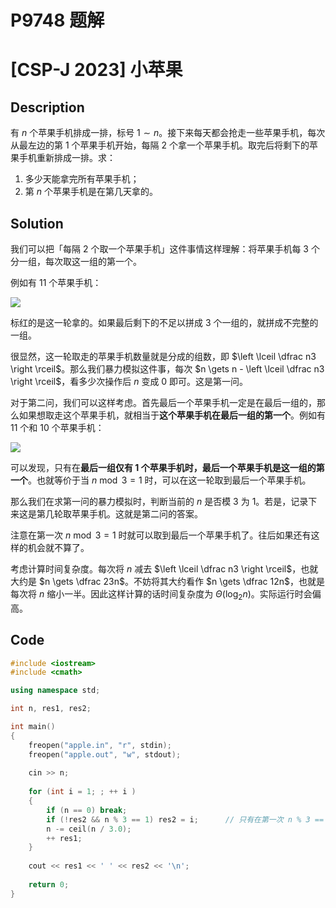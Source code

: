 # P9748 题解

# [CSP-J 2023] 小苹果

## Description

有 $n$ 个苹果手机排成一排，标号 $1 \sim n$。接下来每天都会抢走一些苹果手机，每次从最左边的第 $1$ 个苹果手机开始，每隔 $2$ 个拿一个苹果手机。取完后将剩下的苹果手机重新排成一排。求：

1. 多少天能拿完所有苹果手机；
2. 第 $n$ 个苹果手机是在第几天拿的。

## Solution

我们可以把「每隔 $2$ 个取一个苹果手机」这件事情这样理解：将苹果手机每 $3$ 个分一组，每次取这一组的第一个。

例如有 $11$ 个苹果手机：

![](https://cdn.luogu.com.cn/upload/image_hosting/thumiejn.png)

标红的是这一轮拿的。如果最后剩下的不足以拼成 $3$ 个一组的，就拼成不完整的一组。

很显然，这一轮取走的苹果手机数量就是分成的组数，即 $\left \lceil \dfrac n3 \right \rceil$。那么我们暴力模拟这件事，每次 $n \gets n - \left \lceil \dfrac n3 \right \rceil$，看多少次操作后 $n$ 变成 $0$ 即可。这是第一问。

对于第二问，我们可以这样考虑。首先最后一个苹果手机一定是在最后一组的，那么如果想取走这个苹果手机，就相当于**这个苹果手机在最后一组的第一个**。例如有 $11$ 个和 $10$ 个苹果手机：

![](https://cdn.luogu.com.cn/upload/image_hosting/akcyfbiw.png)

可以发现，只有在**最后一组仅有 $1$ 个苹果手机时，最后一个苹果手机是这一组的第一个**。也就等价于当 $n \bmod 3 = 1$ 时，可以在这一轮取到最后一个苹果手机。

那么我们在求第一问的暴力模拟时，判断当前的 $n$ 是否模 $3$ 为 $1$。若是，记录下来这是第几轮取苹果手机。这就是第二问的答案。

注意在第一次 $n \bmod 3 = 1$ 时就可以取到最后一个苹果手机了。往后如果还有这样的机会就不算了。

考虑计算时间复杂度。每次将 $n$ 减去 $\left \lceil \dfrac n3 \right \rceil$，也就大约是 $n \gets \dfrac 23n$。不妨将其大约看作 $n \gets \dfrac 12n$，也就是每次将 $n$ 缩小一半。因此这样计算的话时间复杂度为 $\Theta(\log_2 n)$。实际运行时会偏高。

## Code

```cpp
#include <iostream>
#include <cmath> 

using namespace std;

int n, res1, res2;

int main()
{
	freopen("apple.in", "r", stdin);
	freopen("apple.out", "w", stdout);
	
	cin >> n;
	
	for (int i = 1; ; ++ i )
	{
		if (n == 0) break;
		if (!res2 && n % 3 == 1) res2 = i;		// 只有在第一次 n % 3 == 1 时记录答案 
		n -= ceil(n / 3.0);
		++ res1;
	}
	
	cout << res1 << ' ' << res2 << '\n';
	
	return 0;	
}
```

